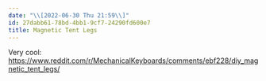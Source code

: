 ```yaml
---
date: "\\[2022-06-30 Thu 21:59\\]"
id: 27dabb61-78bd-4bb1-9cf7-24290fd600e7
title: Magnetic Tent Legs
---
```


Very cool: <https://www.reddit.com/r/MechanicalKeyboards/comments/ebf228/diy_magnetic_tent_legs/>
